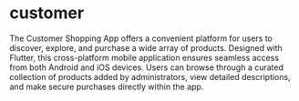 # customer

The Customer Shopping App offers a convenient platform for users to discover, explore, and purchase a wide array of products. Designed with Flutter, this cross-platform mobile application ensures seamless access from both Android and iOS devices. Users can browse through a curated collection of products added by administrators, view detailed descriptions, and make secure purchases directly within the app.
